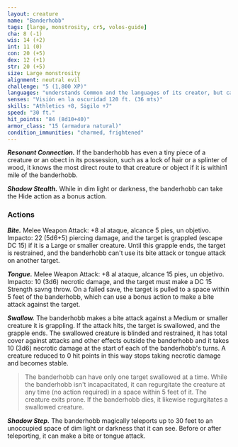 ```yaml
---
layout: creature
name: "Banderhobb"
tags: [large, monstrosity, cr5, volos-guide]
cha: 8 (-1)
wis: 14 (+2)
int: 11 (0)
con: 20 (+5)
dex: 12 (+1)
str: 20 (+5)
size: Large monstrosity
alignment: neutral evil
challenge: "5 (1,800 XP)"
languages: "understands Common and the languages of its creator, but can't speak"
senses: "Visión en la oscuridad 120 ft. (36 mts)"
skills: "Athletics +8, Sigilo +7"
speed: "30 ft."
hit_points: "84 (8d10+40)"
armor_class: "15 (armadura natural)"
condition_immunities: "charmed, frightened"
---
```


***Resonant Connection.*** If the banderhobb has even a tiny piece of a creature or an obect in its possession, such as a lock of hair or a splinter of wood, it knows the most direct route to that creature or object if it is within1 mile of the banderhobb.

***Shadow Stealth.*** While in dim light or darkness, the banderhobb can take the Hide action as a bonus action.

### Actions

***Bite.*** Melee Weapon Attack: +8 al ataque, alcance 5 pies, un objetivo. Impacto: 22 (5d6+5) piercing damage, and the target is grappled (escape DC 15) if it is a Large or smaller creature. Until this grapple ends, the target is restrained, and the banderhobb can't use its bite attack or tongue attack on another target.

***Tongue.*** Melee Weapon Attack: +8 al ataque, alcance 15 pies, un objetivo. Impacto: 10 (3d6) necrotic damage, and the target must make a DC 15 Strength savng throw. On a failed save, the target is pulled to a space within 5 feet of the banderhobb, which can use a bonus action to make a bite attack against the target.

***Swallow.*** The banderhobb makes a bite attack against a Medium or smaller creature it is grappling. If the attack hits, the target is swallowed, and the grapple ends. The swallowed creature is blinded and restrained, it has total cover against attacks and other effects outside the banderhobb and it takes 10 (3d6) necrotic damage at the start of each of the banderhobb's turns. A creature reduced to 0 hit points in this way stops taking necrotic damage and becomes stable.

> The banderhobb can have only one target swallowed at a time. While the banderhobb isn't incapacitated, it can regurgitate the creature at any time (no action required) in a space within 5 feet of it. The creature exits prone. If the banderhobb dies, it likewise regurgitates a swallowed creature.

***Shadow Step.*** The banderhobb magically teleports up to 30 feet to an unoccupied space of dim light or darkness that it can see. Before or after teleporting, it can make a bite or tongue attack.